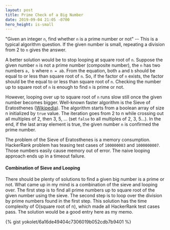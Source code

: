 ```yaml
---
layout: post
title: Prime Check of a Big Number
date: 2019-09-04 21:05 -0700
hero_height: is-small
---
```


"Given an integer `n`, find whether `n` is a prime number or not" -- This is a typical
algorithm question.
If the given number is small, repeating a division from 2 to `n` gives the answer.

A better solution would be to stop looping at square root of `n`.
Suppose the given number `n` is not a prime number (composite number), the `n` has
two numbers `a, b` where `n = ab`.
From the equation, both `a` and `b` should be equal to or less than square root of `n`.
So, if the factor of `n` exists, the factor should be the equal to or less than square root of `n`.
Checking the number up to square root of `n` is enough to find `n` is prime or not.

However, looping over up to square root of `n` runs slow still once the given number becomes bigger.
Well-known faster algorithm is the Sieve of Eratosthenes ([Wikipedia](https://en.wikipedia.org/wiki/Sieve_of_Eratosthenes)).
The algorithm starts from a boolean array of size n initialized by `true` value.
The iteration goes from 2 to n while crossing out all multiples of 2, then 3, 5, ... (set `false` to all multiples of 2, 3, 5...).
In the end, if the last array element is true, the given number `n` is confirmed the prime number.

The problem of the Sieve of Eratosthenes is a memory consumption.
HackerRank problem has teasing test cases of `100000003` and `1000000007`.
Those numbers easily cause memory out of error.
The naive looping approach ends up in a timeout failure.

#### Combination of Sieve and Looping

There should be plenty of solutions to find a given big number is a prime or not.
What came up in my mind is a combination of the sieve and looping over.
The first step is to find all prime numbers up to square root of the given number using the sieve.
The second step is to loop over the division by prime numbers found in the first step.
This solution has the time complexity of O(square root of n), which made all HackerRank test cases pass.
The solution would be a good entry here as my memo.


{% gist yokolet/6a16de49404c7306019b052cdb7b9401 %}